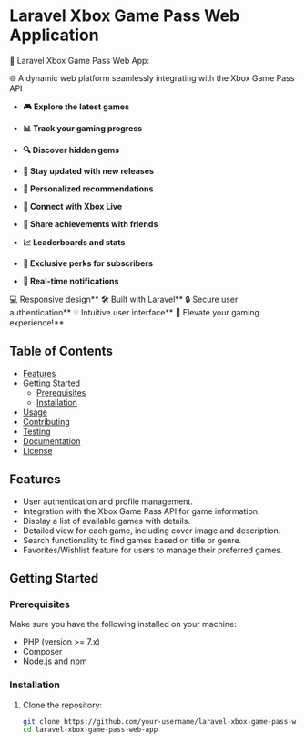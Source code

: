 # Laravel Xbox Game Pass Web Application

🚀 Laravel Xbox Game Pass Web App:

🌐 A dynamic web platform seamlessly integrating with the Xbox Game Pass API

- **🎮 Explore the latest games**
- **📊 Track your gaming progress**
- **🔍 Discover hidden gems**
- **🚀 Stay updated with new releases**
-  **🌟 Personalized recommendations**

- **🔗 Connect with Xbox Live**
- **👥 Share achievements with friends**
- **📈 Leaderboards and stats**
- **🎁 Exclusive perks for subscribers**
- **🚨 Real-time notifications**

💻 Responsive design**
🛠️ Built with Laravel**
🔒 Secure user authentication**
💡 Intuitive user interface**
🚀 Elevate your gaming experience!**

## Table of Contents
- [Features](#features)
- [Getting Started](#getting-started)
  - [Prerequisites](#prerequisites)
  - [Installation](#installation)
- [Usage](#usage)
- [Contributing](#contributing)
- [Testing](#testing)
- [Documentation](#documentation)
- [License](#license)

## Features

- User authentication and profile management.
- Integration with the Xbox Game Pass API for game information.
- Display a list of available games with details.
- Detailed view for each game, including cover image and description.
- Search functionality to find games based on title or genre.
- Favorites/Wishlist feature for users to manage their preferred games.

## Getting Started

### Prerequisites

Make sure you have the following installed on your machine:

- PHP (version >= 7.x)
- Composer
- Node.js and npm

### Installation

1. Clone the repository:

   ```bash
   git clone https://github.com/your-username/laravel-xbox-game-pass-web-app.git
   cd laravel-xbox-game-pass-web-app
